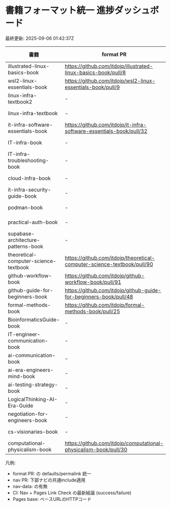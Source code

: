 # 書籍フォーマット統一 進捗ダッシュボード

最終更新: 2025-09-06 01:42:37Z

| 書籍 | format PR | 状態 | nav PR | 状態 | nav-data | CI (Nav+Pages) | Pages base |
|---|---|---|---|---|---|---|---|
| illustrated-linux-basics-book | https://github.com/itdojp/illustrated-linux-basics-book/pull/8 | MERGED | https://github.com/itdojp/illustrated-linux-basics-book/pull/10 | MERGED | yes | - | 200 |
| wsl2-linux-essentials-book | https://github.com/itdojp/wsl2-linux-essentials-book/pull/9 | MERGED | https://github.com/itdojp/wsl2-linux-essentials-book/pull/11 | MERGED | yes | success | 200 |
| linux-infra-textbook2 | - | - | https://github.com/itdojp/linux-infra-textbook2/pull/16 | MERGED | yes | failure | 200 |
| linux-infra-textbook | - | - | https://github.com/itdojp/linux-infra-textbook/pull/45 | MERGED | yes | failure | 200 |
| it-infra-software-essentials-book | https://github.com/itdojp/it-infra-software-essentials-book/pull/32 | MERGED | https://github.com/itdojp/it-infra-software-essentials-book/pull/30 | MERGED | yes | failure | 200 |
| IT-infra-book | - | - | https://github.com/itdojp/IT-infra-book/pull/34 | MERGED | yes | failure | 200 |
| IT-infra-troubleshooting-book | - | - | https://github.com/itdojp/IT-infra-troubleshooting-book/pull/15 | MERGED | no | success | 200 |
| cloud-infra-book | - | - | https://github.com/itdojp/cloud-infra-book/pull/21 | MERGED | no | success | 200 |
| it-infra-security-guide-book | - | - | https://github.com/itdojp/it-infra-security-guide-book/pull/25 | MERGED | no | success | 200 |
| podman-book | - | - | https://github.com/itdojp/podman-book/pull/52 | MERGED | yes | failure | 200 |
| practical-auth-book | - | - | https://github.com/itdojp/practical-auth-book/pull/24 | MERGED | yes | failure | 200 |
| supabase-architecture-patterns-book | - | - | https://github.com/itdojp/supabase-architecture-patterns-book/pull/27 | MERGED | yes | failure | 200 |
| theoretical-computer-science-textbook | https://github.com/itdojp/theoretical-computer-science-textbook/pull/90 | MERGED | https://github.com/itdojp/theoretical-computer-science-textbook/pull/88 | MERGED | yes | success | 200 |
| github-workflow-book | https://github.com/itdojp/github-workflow-book/pull/91 | MERGED | https://github.com/itdojp/github-workflow-book/pull/89 | MERGED | yes | failure | 200 |
| github-guide-for-beginners-book | https://github.com/itdojp/github-guide-for-beginners-book/pull/48 | MERGED | https://github.com/itdojp/github-guide-for-beginners-book/pull/50 | MERGED | no | success | 200 |
| formal-methods-book | https://github.com/itdojp/formal-methods-book/pull/25 | CLOSED | https://github.com/itdojp/formal-methods-book/pull/27 | CLOSED | no | - | 200 |
| BioinformaticsGuide-book | - | - | https://github.com/itdojp/BioinformaticsGuide-book/pull/25 | MERGED | yes | failure | 200 |
| IT-engineer-communication-book | - | - | https://github.com/itdojp/IT-engineer-communication-book/pull/20 | MERGED | no | success | 200 |
| ai-communication-book | - | - | https://github.com/itdojp/ai-communication-book/pull/12 | MERGED | no | success | 200 |
| ai-era-engineers-mind-book | - | - | https://github.com/itdojp/ai-era-engineers-mind-book/pull/20 | MERGED | yes | success | 200 |
| ai-testing-strategy-book | - | - | https://github.com/itdojp/ai-testing-strategy-book/pull/19 | MERGED | yes | failure | 200 |
| LogicalThinking-AI-Era-Guide | - | - | https://github.com/itdojp/LogicalThinking-AI-Era-Guide/pull/24 | MERGED | yes | failure | 200 |
| negotiation-for-engineers-book | - | - | https://github.com/itdojp/negotiation-for-engineers-book/pull/21 | MERGED | no | success | 200 |
| cs-visionaries-book | - | - | https://github.com/itdojp/cs-visionaries-book/pull/22 | MERGED | yes | failure | 200 |
| computational-physicalism-book | https://github.com/itdojp/computational-physicalism-book/pull/30 | MERGED | https://github.com/itdojp/computational-physicalism-book/pull/28 | MERGED | yes | failure | 200 |

凡例:
- format PR:  の defaults/permalink 統一
- nav PR: 下部ナビの共通include適用
- nav-data:  の有無
- CI: Nav + Pages Link Check の最新結論 (success/failure)
- Pages base: ベースURLのHTTPコード